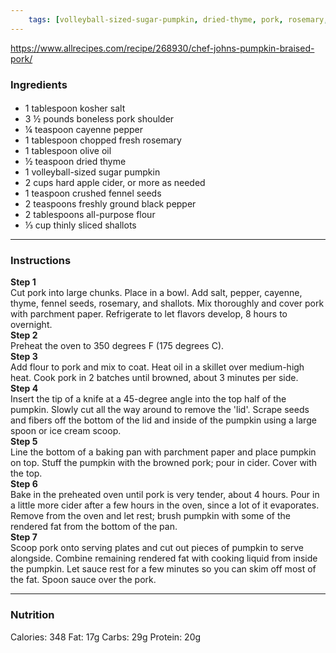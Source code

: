 ```yaml
---
	tags: [volleyball-sized-sugar-pumpkin, dried-thyme, pork, rosemary, cayenne-pepper, black-pepper, salt, olive-oil, fennel-seeds, all-purpose-flour, thinly--shallots, hard-apple-cider]
---
```


https://www.allrecipes.com/recipe/268930/chef-johns-pumpkin-braised-pork/

### Ingredients

####   
* 1 tablespoon kosher salt
* 3 ½ pounds boneless pork shoulder
* ¼ teaspoon cayenne pepper
* 1 tablespoon chopped fresh rosemary
* 1 tablespoon olive oil
* ½ teaspoon dried thyme
* 1  volleyball-sized sugar pumpkin
* 2 cups hard apple cider, or more as needed
* 1 teaspoon crushed fennel seeds
* 2 teaspoons freshly ground black pepper
* 2 tablespoons all-purpose flour
* ⅓ cup thinly sliced shallots

---

### Instructions

**Step 1**  
Cut pork into large chunks. Place in a bowl. Add salt, pepper, cayenne, thyme, fennel seeds, rosemary, and shallots. Mix thoroughly and cover pork with parchment paper. Refrigerate to let flavors develop, 8 hours to overnight.  
**Step 2**  
Preheat the oven to 350 degrees F (175 degrees C).  
**Step 3**  
Add flour to pork and mix to coat. Heat oil in a skillet over medium-high heat. Cook pork in 2 batches until browned, about 3 minutes per side.  
**Step 4**  
Insert the tip of a knife at a 45-degree angle into the top half of the pumpkin. Slowly cut all the way around to remove the 'lid'. Scrape seeds and fibers off the bottom of the lid and inside of the pumpkin using a large spoon or ice cream scoop.  
**Step 5**  
Line the bottom of a baking pan with parchment paper and place pumpkin on top. Stuff the pumpkin with the browned pork; pour in cider. Cover with the top.  
**Step 6**  
Bake in the preheated oven until pork is very tender, about 4 hours. Pour in a little more cider after a few hours in the oven, since a lot of it evaporates. Remove from the oven and let rest; brush pumpkin with some of the rendered fat from the bottom of the pan.  
**Step 7**  
Scoop pork onto serving plates and cut out pieces of pumpkin to serve alongside. Combine remaining rendered fat with cooking liquid from inside the pumpkin. Let sauce rest for a few minutes so you can skim off most of the fat. Spoon sauce over the pork.  

---

### Nutrition

Calories: 348  Fat: 17g  Carbs: 29g  Protein: 20g  
